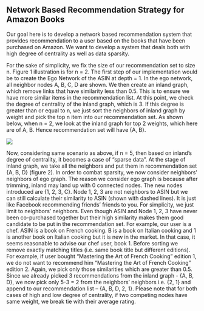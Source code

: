 ## Network Based Recommendation Strategy for Amazon Books

Our goal here is to develop a network based recommendation system that provides recommendation to a user based on the books that have been purchased on Amazon. We want to develop a system that deals both with high degree of centrality as well as data sparsity.

For the sake of simplicity, we fix the size of our recommendation set to size n. Figure 1 illustration is for n = 2. The first step of our implementation would be to create the Ego Network of the ASIN at depth = 1. In the ego network, all neighbor nodes A, B, C, D are shown. We then create an inland graph, which remove links that have similarity less than 0.5. This is to ensure we have more similar items in the recommendation list. At this point, we check the degree of centrality of the inland graph, which is 3. If this degree is greater than or equal to n, we just sort the neighbors of inland graph by weight and pick the top n item into our recommendation set. As shown below, when n = 2, we look at the inland graph for top 2 weights, which here are of A, B. Hence recommendation set will have {A, B}. 

<img src="Picture1.png"/>

Now, considering same scenario as above, if n = 5, then based on inland’s degree of centrality, it becomes a case of “sparse data”. At the stage of inland graph, we take all the neighbors and put them in recommendation set {A, B, D} (figure 2). In order to combat sparsity, we now consider neighbors’ neighbors of ego graph. The reason we consider ego graph is because after trimming, inland may land up with 0 connected nodes. The new nodes introduced are {1, 2, 3, C}. Node 1, 2, 3 are not neighbors to ASIN but we can still calculate their similarity to ASIN (shown with dashed lines). It is just like Facebook recommending friends’ friends to you. For simplicity, we just limit to neighbors’ neighbors. Even though ASIN and Node 1, 2, 3 have never been co-purchased together but their high similarity makes them good candidate to be put in the recommendation set. For example, our user is a chef. ASIN is a book on French cooking. B is a book on Italian cooking and 1 is another book on Italian cooking but it is new in the market. In that case, it seems reasonable to advise our chef user, book 1. Before sorting we remove exactly matching titles (i.e. same book title but different editions). For example, if user bought “Mastering the Art of French Cooking” edition 1, we do not want to recommend him “Mastering the Art of French Cooking” edition 2. Again, we pick only those similarities which are greater than 0.5. Since we already picked 3 recommendations from the inland graph - {A, B, D}, we now pick only 5-3 = 2 from the neighbors’ neighbors i.e. {2, 1} and append to our recommendation list – {A, B, D, 2, 1}. Please note that for both cases of high and low degree of centrality, if two competing nodes have same weight, we break tie with their average rating.
